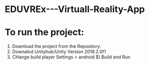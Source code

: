 # EDUVREx---Virtuall-Reality-App

# To run the project:
1) Download the project from the Repository.
2) Downalod Unityhub/Unity Version 2019.2.0f1
3) CHange build player Settings > android
$) Build and Run
